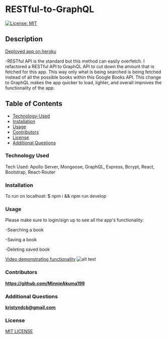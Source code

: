 # RESTful-to-GraphQL

[![License: MIT](https://img.shields.io/badge/License-MIT-yellow.svg)](https://opensource.org/licenses/MIT)

## Description

[Deployed app on heroku](https://restful-to-graphql.herokuapp.com/)

-RESTful API is the standard but this method can easily overfetch. I refactored a RESTful API to GraphQL API to cut down the amount that is fetched for this app. This way only what is being searched is being fetched instead of all the possible books within this Google Books API. This change to GraphQL makes the app quicker to load, lighter, and overall improves the functionality of the app.

## Table of Contents

- [Technology-Used](#technology-used)
- [Installation](#installation)
- [Usage](#usage)
- [Contributors](#contributors)
- [License](#license)
- [Additional Questions](#additional-questions)

### Technology Used 

Tech Used: Apollo Server, Mongoose, GraphQL, Express, Bcrypt, React, Bootstrap, React-Router


### Installation

To run on localhost: 
$ npm i && npm run develop 

### Usage

Please make sure to login/sign up to see all the app's functionality:

-Searching a book

-Saving a book

-Deleting saved book

[Video demonstrating functionality](https://drive.google.com/file/d/1UEgfuOwvxXG7fNw-wRJHOKGGUnT2pRHl/view)
![alt text](Assets/Graphql-gif.gif)

### Contributors

**https://github.com/MinnieAkuma199**

### Additional Questions

**kristyndcb@gmail.com**

### License

[MIT LICENSE](https://github.com/MinnieAkuma199/RESTful-to-GraphQL/blob/main/LICENSE)
